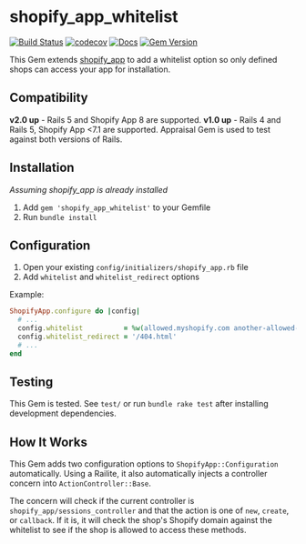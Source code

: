 # shopify_app_whitelist

[![Build Status](https://secure.travis-ci.org/ohmybrew/shopify_app_whitelist.svg?branch=master)](http://travis-ci.org/ohmybrew/shopify_app_whitelist) [![codecov](https://codecov.io/gh/ohmybrew/shopify_app_whitelist/branch/master/graph/badge.svg)](https://codecov.io/gh/ohmybrew/shopify_app_whitelist) [![Docs](https://inch-ci.org/github/ohmybrew/shopify_app_whitelist.svg?branch=master)](https://inch-ci.org/github/ohmybrew/shopify_app_whitelist) [![Gem Version](https://badge.fury.io/rb/shopify_app_whitelist.svg)](https://badge.fury.io/rb/shopify_app_whitelist)

This Gem extends [shopify_app](https://github.com/Shopify/shopify_app) to add a whitelist option so only defined shops can access your app for installation.

## Compatibility

**v2.0 up** - Rails 5 and Shopify App 8 are supported.
**v1.0 up** - Rails 4 and Rails 5, Shopify App <7.1 are supported. Appraisal Gem is used to test against both versions of Rails.
## Installation

*Assuming shopify_app is already installed*

1. Add `gem 'shopify_app_whitelist'` to your Gemfile
2. Run `bundle install`

## Configuration

1. Open your existing `config/initializers/shopify_app.rb` file
2. Add `whitelist` and `whitelist_redirect` options

Example:

```ruby
ShopifyApp.configure do |config|
  # ...
  config.whitelist          = %w(allowed.myshopify.com another-allowed-shop.myshopify.com)
  config.whitelist_redirect = '/404.html'
  # ...
end
```

## Testing

This Gem is tested. See `test/` or run `bundle rake test` after installing development dependencies.

## How It Works

This Gem adds two configuration options to `ShopifyApp::Configuration` automatically. Using a Railite, it also automatically injects a controller concern into `ActionController::Base`.

The concern will check if the current controller is `shopify_app/sessions_controller` and that the action is one of `new`, `create`, or `callback`. If it is, it will check the shop's Shopify domain against the whitelist to see if the shop is allowed to access these methods.
